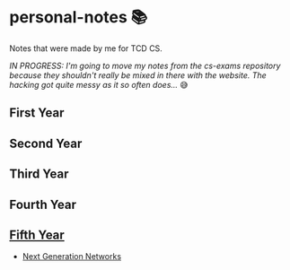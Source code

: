 # personal-notes 📚
Notes that were made by me for TCD CS.

*IN PROGRESS: I'm going to move my notes from the cs-exams repository because they shouldn't really be mixed in there with the website. The hacking got quite messy as it so often does...* 😅

## First Year

## Second Year

## Third Year

## Fourth Year

## [Fifth Year](https://github.com/nating/personal-notes/blob/master/fifth-year/README.md)

* [Next Generation Networks](https://github.com/nating/personal-notes/blob/master/fifth-year/next-generation-networks/README.md)
